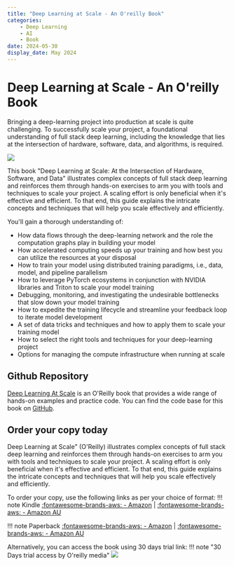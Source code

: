 ```yaml
---
title: "Deep Learning at Scale - An O'reilly Book"
categories:
    - Deep Learning
    - AI
    - Book
date: 2024-05-30
display_date: May 2024
---
```


# Deep Learning at Scale - An O'reilly Book

Bringing a deep-learning project into production at scale is quite challenging. To successfully scale your project, a foundational understanding of full stack deep learning, including the knowledge that lies at the intersection of hardware, software, data, and algorithms, is required.

![](https://a.impactradius-go.com/display-ad/15173-2121843)


This book "Deep Learning at Scale: At the Intersection of Hardware, Software, and Data" illustrates complex concepts of full stack deep learning and reinforces them through hands-on exercises to arm you with tools and techniques to scale your project. A scaling effort is only beneficial when it's effective and efficient. To that end, this guide explains the intricate concepts and techniques that will help you scale effectively and efficiently.

You'll gain a thorough understanding of:

* How data flows through the deep-learning network and the role the computation graphs play in building your model
* How accelerated computing speeds up your training and how best you can utilize the resources at your disposal
* How to train your model using distributed training paradigms, i.e., data, model, and pipeline parallelism
* How to leverage PyTorch ecosystems in conjunction with NVIDIA libraries and Triton to scale your model training
* Debugging, monitoring, and investigating the undesirable bottlenecks that slow down your model training
* How to expedite the training lifecycle and streamline your feedback loop to iterate model development
* A set of data tricks and techniques and how to apply them to scale your training model
* How to select the right tools and techniques for your deep-learning project
* Options for managing the compute infrastructure when running at scale


## Github Repository

[Deep Learning At Scale](https://www.oreilly.com/library/view/deep-learning-at/9781098145279/) is an O'Reilly book that provides a wide range of hands-on examples and practice code. You can find the code base for this book on [GitHub](https://github.com/suneeta-mall/deep_learning_at_scale).


## **Order your copy today**

Deep Learning at Scale" (O'Reilly) illustrates complex concepts of full stack deep learning and reinforces them through hands-on exercises to arm you with tools and techniques to scale your project. A scaling effort is only beneficial when it's effective and efficient. To that end, this guide explains the intricate concepts and techniques that will help you scale effectively and efficiently. 



To order your copy, use the following links as per your choice of format:
!!! note Kindle
[:fontawesome-brands-aws: - Amazon](https://www.amazon.com/dp/B0D7F9KZWC) | [:fontawesome-brands-aws: - Amazon AU](https://www.amazon.com.au/dp/B0D7F9KZWC)


!!! note Paperback
[:fontawesome-brands-aws: - Amazon](https://www.amazon.com/dp/1098145283) | [:fontawesome-brands-aws: - Amazon AU](https://www.amazon.com.au/dp/1098145283)

Alternatively, you can access the book using 30 days trial link:
!!! note "30 Days trial access by O'reilly media"
[![](https://a.impactradius-go.com/display-ad/15173-2121843)](https://oreillymedia.pxf.io/c/5668688/2121843/15173)




